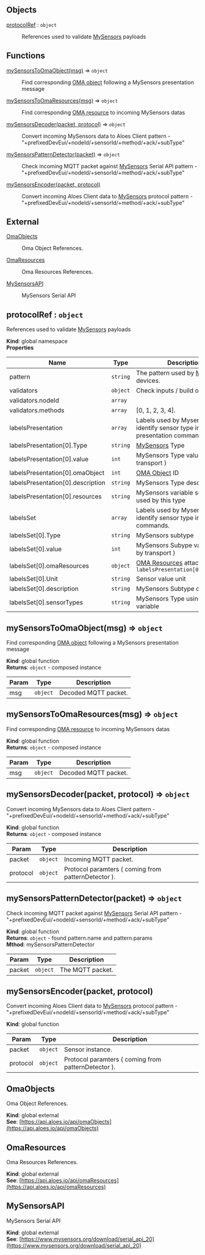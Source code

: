 ## Objects

<dl>
<dt><a href="#protocolRef">protocolRef</a> : <code>object</code></dt>
<dd><p>References used to validate  <a href="/mysensors/#mysensorsapi">MySensors</a>  payloads</p>
</dd>
</dl>

## Functions

<dl>
<dt><a href="#mySensorsToOmaObject">mySensorsToOmaObject(msg)</a> ⇒ <code>object</code></dt>
<dd><p>Find corresponding <a href="/mysensors/#omaobjects">OMA object</a> following a MySensors presentation message</p>
</dd>
<dt><a href="#mySensorsToOmaResources">mySensorsToOmaResources(msg)</a> ⇒ <code>object</code></dt>
<dd><p>Find corresponding <a href="/mysensors/#omaresources">OMA resource</a> to incoming MySensors datas</p>
</dd>
<dt><a href="#mySensorsDecoder">mySensorsDecoder(packet, protocol)</a> ⇒ <code>object</code></dt>
<dd><p>Convert incoming MySensors data to Aloes Client
pattern - &quot;+prefixedDevEui/+nodeId/+sensorId/+method/+ack/+subType&quot;</p>
</dd>
<dt><a href="#mySensorsPatternDetector">mySensorsPatternDetector(packet)</a> ⇒ <code>object</code></dt>
<dd><p>Check incoming MQTT packet against <a href="/mysensors/#mysensorsapi">MySensors</a> Serial API
pattern - &quot;+prefixedDevEui/+nodeId/+sensorId/+method/+ack/+subType&quot;</p>
</dd>
<dt><a href="#mySensorsEncoder">mySensorsEncoder(packet, protocol)</a></dt>
<dd><p>Convert incoming Aloes Client data to <a href="/mysensors/#mysensorsapi">MySensors</a> protocol
pattern - &quot;+prefixedDevEui/+nodeId/+sensorId/+method/+ack/+subType&quot;</p>
</dd>
</dl>

## External

<dl>
<dt><a href="#external_OmaObjects">OmaObjects</a></dt>
<dd><p>Oma Object References.</p>
</dd>
<dt><a href="#external_OmaResources">OmaResources</a></dt>
<dd><p>Oma Resources References.</p>
</dd>
<dt><a href="#external_MySensorsAPI">MySensorsAPI</a></dt>
<dd><p>MySensors Serial API</p>
</dd>
</dl>

<a name="protocolRef"></a>

## protocolRef : <code>object</code>
References used to validate  [MySensors](/mysensors/#mysensorsapi)  payloads

**Kind**: global namespace  
**Properties**

| Name | Type | Description |
| --- | --- | --- |
| pattern | <code>string</code> | The pattern used by [MySensors](/mysensors/#mysensorsapi) devices. |
| validators | <code>object</code> | Check inputs / build outputs |
| validators.nodeId | <code>array</code> |  |
| validators.methods | <code>array</code> | [0, 1, 2, 3, 4]. |
| labelsPresentation | <code>array</code> | Labels used by Mysensors to identify sensor type in presentation commands. |
| labelsPresentation[0].Type | <code>string</code> | [MySensors](/mysensors/#mysensorsapi) Type |
| labelsPresentation[0].value | <code>int</code> | MySensors Type value ( used by transport ) |
| labelsPresentation[0].omaObject | <code>int</code> | [OMA Object](/mysensors/#omaobjects) ID |
| labelsPresentation[0].description | <code>string</code> | MySensors Type description |
| labelsPresentation[0].resources | <code>string</code> | MySensors variable subtype used by this type |
| labelsSet | <code>array</code> | Labels used by Mysensors to identify sensor type in Set/req commands. |
| labelsSet[0].Type | <code>string</code> | MySensors subtype |
| labelsSet[0].value | <code>int</code> | MySensors Subype value ( used by transport ) |
| labelsSet[0].omaResources | <code>object</code> | [OMA Resources](/mysensors/#omaresources) attached to `labelsPresentation[0].omaObject` |
| labelsSet[0].Unit | <code>string</code> | Sensor value unit |
| labelsSet[0].description | <code>string</code> | MySensors Subtype description |
| labelsSet[0].sensorTypes | <code>string</code> | MySensors Type using this variable |

<a name="mySensorsToOmaObject"></a>

## mySensorsToOmaObject(msg) ⇒ <code>object</code>
Find corresponding [OMA object](/mysensors/#omaobjects) following a MySensors presentation message

**Kind**: global function  
**Returns**: <code>object</code> - composed instance  

| Param | Type | Description |
| --- | --- | --- |
| msg | <code>object</code> | Decoded MQTT packet. |

<a name="mySensorsToOmaResources"></a>

## mySensorsToOmaResources(msg) ⇒ <code>object</code>
Find corresponding [OMA resource](/mysensors/#omaresources) to incoming MySensors datas

**Kind**: global function  
**Returns**: <code>object</code> - composed instance  

| Param | Type | Description |
| --- | --- | --- |
| msg | <code>object</code> | Decoded MQTT packet. |

<a name="mySensorsDecoder"></a>

## mySensorsDecoder(packet, protocol) ⇒ <code>object</code>
Convert incoming MySensors data to Aloes Client
pattern - "+prefixedDevEui/+nodeId/+sensorId/+method/+ack/+subType"

**Kind**: global function  
**Returns**: <code>object</code> - composed instance  

| Param | Type | Description |
| --- | --- | --- |
| packet | <code>object</code> | Incoming MQTT packet. |
| protocol | <code>object</code> | Protocol paramters ( coming from patternDetector ). |

<a name="mySensorsPatternDetector"></a>

## mySensorsPatternDetector(packet) ⇒ <code>object</code>
Check incoming MQTT packet against [MySensors](/mysensors/#mysensorsapi) Serial API
pattern - "+prefixedDevEui/+nodeId/+sensorId/+method/+ack/+subType"

**Kind**: global function  
**Returns**: <code>object</code> - found pattern.name and pattern.params  
**Mthod**: mySensorsPatternDetector  

| Param | Type | Description |
| --- | --- | --- |
| packet | <code>object</code> | The MQTT packet. |

<a name="mySensorsEncoder"></a>

## mySensorsEncoder(packet, protocol)
Convert incoming Aloes Client data to [MySensors](/mysensors/#mysensorsapi) protocol
pattern - "+prefixedDevEui/+nodeId/+sensorId/+method/+ack/+subType"

**Kind**: global function  

| Param | Type | Description |
| --- | --- | --- |
| packet | <code>object</code> | Sensor instance. |
| protocol | <code>object</code> | Protocol paramters ( coming from patternDetector ). |

<a name="external_OmaObjects"></a>

## OmaObjects
Oma Object References.

**Kind**: global external  
**See**: [https://api.aloes.io/api/omaObjects](https://api.aloes.io/api/omaObjects)  
<a name="external_OmaResources"></a>

## OmaResources
Oma Resources References.

**Kind**: global external  
**See**: [https://api.aloes.io/api/omaResources](https://api.aloes.io/api/omaResources)  
<a name="external_MySensorsAPI"></a>

## MySensorsAPI
MySensors Serial API

**Kind**: global external  
**See**: [https://www.mysensors.org/download/serial_api_20](https://www.mysensors.org/download/serial_api_20)  
